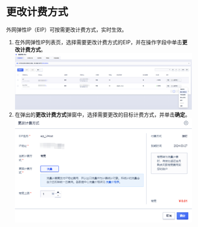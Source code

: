 # 更改计费方式
外网弹性IP（EIP）可按需更改计费方式，实时生效。
1. 在外网弹性IP列表页，选择需要更改计费方式的EIP，并在操作字段中单击**更改计费方式**。
![image](/guide/image/13.png)
2. 在弹出的**更改计费方式**弹窗中，选择需要更改的目标计费方式，并单击**确定**。
![image](/guide/image/14.png)
